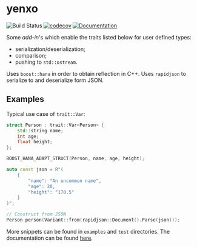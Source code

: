 # yenxo

![Build Status](https://github.com/nicktrandafil/yenxo/actions/workflows/main_ci.yml/badge.svg?branch=master)
[![codecov](https://codecov.io/gh/nicktrandafil/yenxo/branch/master/graph/badge.svg)](https://codecov.io/gh/nicktrandafil/yenxo)
[![Documentation](https://img.shields.io/badge/docs-doxygen-blue.svg)](https://nicktrandafil.github.io/yenxo)

Some *add-in*'s which enable the traits listed below for user defined types:
* serialization/deserialization;
* comparison;
* pushing to `std::ostream`.

Uses `boost::hana` in order to obtain reflection in C++.
Uses `rapidjson` to serialize to and deserialize form JSON.

## Examples

Typical use case of `trait::Var`:

```cpp
struct Person : trait::Var<Person> {
    std::string name;
    int age;
    float height;
};

BOOST_HANA_ADAPT_STRUCT(Person, name, age, height);

auto const json = R"(
    {
        "name": "An uncommon name",
        "age": 20,
        "height": "170.5"
    }
)";

// Construct from JSON
Person person(Variant::from(rapidjson::Document().Parse(json)));
```

More snippets can be found in `examples` and `test` directories.
The documentation can be found [here](https://nicktrandafil.github.io/yenxo).
